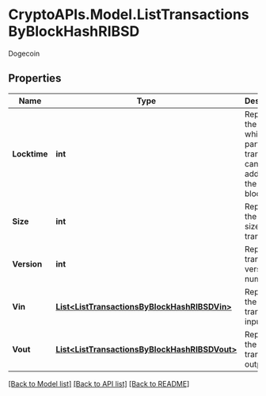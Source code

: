 # CryptoAPIs.Model.ListTransactionsByBlockHashRIBSD
Dogecoin

## Properties

Name | Type | Description | Notes
------------ | ------------- | ------------- | -------------
**Locktime** | **int** | Represents the time at which a particular transaction can be added to the blockchain. | 
**Size** | **int** | Represents the total size of this transaction. | 
**Version** | **int** | Represents transaction version number. | 
**Vin** | [**List&lt;ListTransactionsByBlockHashRIBSDVin&gt;**](ListTransactionsByBlockHashRIBSDVin.md) | Represents the transaction inputs. | 
**Vout** | [**List&lt;ListTransactionsByBlockHashRIBSDVout&gt;**](ListTransactionsByBlockHashRIBSDVout.md) | Represents the transaction outputs. | 

[[Back to Model list]](../README.md#documentation-for-models) [[Back to API list]](../README.md#documentation-for-api-endpoints) [[Back to README]](../README.md)

